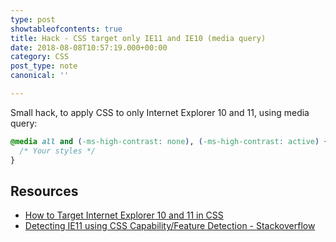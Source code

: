 ```yaml
---
type: post
showtableofcontents: true
title: Hack - CSS target only IE11 and IE10 (media query)
date: 2018-08-08T10:57:19.000+00:00
category: CSS
post_type: note
canonical: ''

---
```

Small hack, to apply CSS to only Internet Explorer 10 and 11, using media query:

```css
@media all and (-ms-high-contrast: none), (-ms-high-contrast: active) {
  /* Your styles */
}
```

## Resources

- [How to Target Internet Explorer 10 and 11 in CSS](https://philipnewcomer.net/2014/04/target-internet-explorer-10-11-css/)
- [Detecting IE11 using CSS Capability/Feature Detection - Stackoverflow](https://stackoverflow.com/questions/18907131/detecting-ie11-using-css-capability-feature-detection)